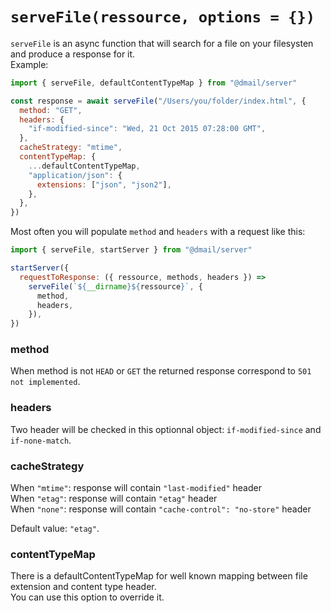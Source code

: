 # `serveFile(ressource, options = {})`

`serveFile` is an async function that will search for a file on your filesysten and produce a response for it.<br />
Example:

```js
import { serveFile, defaultContentTypeMap } from "@dmail/server"

const response = await serveFile("/Users/you/folder/index.html", {
  method: "GET",
  headers: {
    "if-modified-since": "Wed, 21 Oct 2015 07:28:00 GMT",
  },
  cacheStrategy: "mtime",
  contentTypeMap: {
    ...defaultContentTypeMap,
    "application/json": {
      extensions: ["json", "json2"],
    },
  },
})
```

Most often you will populate `method` and `headers` with a request like this:

```js
import { serveFile, startServer } from "@dmail/server"

startServer({
  requestToResponse: ({ ressource, methods, headers }) =>
    serveFile(`${__dirname}${ressource}`, {
      method,
      headers,
    }),
})
```

### method

When method is not `HEAD` or `GET` the returned response correspond to `501 not implemented`.

### headers

Two header will be checked in this optionnal object: `if-modified-since` and `if-none-match`.

### cacheStrategy

When `"mtime"`: response will contain `"last-modified"` header<br />
When `"etag"`: response will contain `"etag"` header<br />
When `"none"`: response will contain `"cache-control": "no-store"` header<br />

Default value: `"etag"`.

### contentTypeMap

There is a defaultContentTypeMap for well known mapping between file extension and content type header.<br />
You can use this option to override it.
